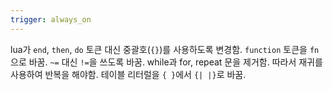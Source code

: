 ```yaml
---
trigger: always_on
---
```


lua가 `end`, `then`, `do` 토큰 대신 중괄호(`{}`)를 사용하도록 변경함.
`function` 토큰을 `fn`으로 바꿈.
`~=` 대신 `!=`을 쓰도록 바꿈.
while과 for, repeat 문을 제거함. 따라서 재귀를 사용하여 반복을 해야함.
테이블 리터럴을 `{ }`에서 `{| |}`로 바꿈.